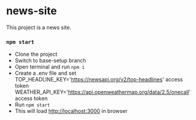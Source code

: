 # news-site

This project is a news site.

### `npm start`

- Clone the project
- Switch to base-setup branch
- Open terminal and run `npm i`
- Create a .env file and set 
TOP_HEADLINE_KEY='https://newsapi.org/v2/top-headlines' access token
WEATHER_API_KEY='https://api.openweathermap.org/data/2.5/onecall' access token
- Run `npm start`
- This will load [http://localhost:3000](http://localhost:3000) in browser
